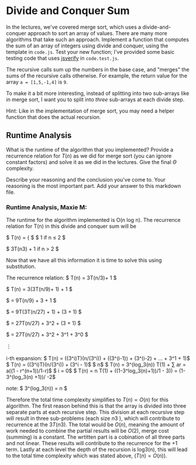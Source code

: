 # Divide and Conquer Sum

In the lectures, we've covered merge sort, which uses a divide-and-conquer
approach to sort an array of values. There are many more algorithms that take
such an approach. Implement a function that computes the sum of an array of
integers using divide and conquer, using the template in `code.js`. Test your
new function; I've provided some basic testing code that uses
[jsverify](https://jsverify.github.io/) in `code.test.js`.

The recursive calls sum up the numbers in the base case, and "merges" the sums
of the recursive calls otherwise. For example, the return value for the array `a
= [1,5,-1,4]` is `9`.

To make it a bit more interesting, instead of splitting into two sub-arrays like
in merge sort, I want you to split into *three* sub-arrays at each divide step.

Hint: Like in the implementation of merge sort, you may need a helper function
that does the actual recursion.

## Runtime Analysis

What is the runtime of the algorithm that you implemented? Provide a recurrence
relation for $T(n)$ as we did for merge sort (you can ignore constant factors)
and solve it as we did in the lectures. Give the final $\Theta$ complexity.

Describe your reasoning and the conclusion you've come to. Your reasoning is the
most important part. Add your answer to this markdown file.


### Runtime Analysis, Maxie M:

The runtime for the algorithm implemented is O(n log n). The recurrence relation for T(n) in this divide and conquer sum will be

$ T(n) = { $
$ 1                if n ≤ 2 $

$ 3T(n3) + 1     if n > 2 $

Now that we have all this information it is time to solve this using substitution.  

The recurrence relation: $ T(n) = 3T(n/3)+ 1 $

$ T(n) = 3(3T(n/9)+ 1) + 1 $

$ = 9T(n/9) + 3 + 1 $

$ = 9T(3T(n/27) + 1) + (3 + 1) $

$ = 27T(n/27) + 3^2 + (3 + 1) $

$ = 27T(n/27) + 3^2 + 3^1 + 3^0 $

$︙$

i-th expansion: 
$ T(n) = ((3^i)T)(n/(3^i)) + ((3^(i-1)) + (3^(i-2) + ... + 3^1 + 1)$
$ T(n) = ((3^i)T)(n/(3^i)) + (3^i - 1)$
                           $ n$
$ T(n) = 3^(log_3(n)) T(1) + ∑ ar = a((1 - r^(n+1))/1-r)$
                         $ i = 0$
$ T(n) = n T(1) + ((1-3^log_3(n)+1))/1 - 3)) = (1- 3^(log_3(n) +1))/ -2$

note: $ 3^(log_3(n)) = n $

Therefore the total time complexity simplifies to $T(n)=O(n)$ for this algorithm. The first reason behind this is that the array is divided into three separate parts at each recursive step. This division at each recursive step will result in three sub-problems (each size $n3$ ), which will contribute to recurrence at the $3T(n3)$. The total would be $O(n)$, meaning the amount of work needed to combine the partial results will be $O(2)$, merge cost (summing) is a constant. The wrtitten part is a cobination of all three parts and not linear. These results will contribute to the recurrence for the +1 term. Lastly at each level the depth of the recursion is log3(n), this will lead to the total time complexity which was stated above, ($T(n)=O(n)$). 
